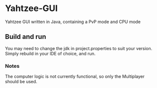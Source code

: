 # Yahtzee-GUI
Yahtzee GUI written in Java, containing a PvP mode and CPU mode

## Build and run
You may need to change the jdk in project.properties to suit your version. Simply rebuild in your IDE of choice, and run.


### Notes
The computer logic is not currently functional, so only the Multiplayer should be used.